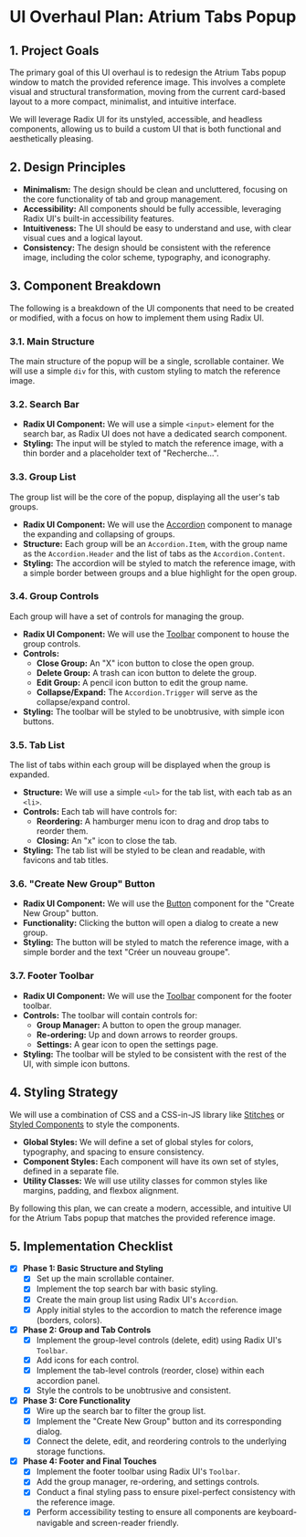 # UI Overhaul Plan: Atrium Tabs Popup

## 1. Project Goals

The primary goal of this UI overhaul is to redesign the Atrium Tabs popup window to match the provided reference image. This involves a complete visual and structural transformation, moving from the current card-based layout to a more compact, minimalist, and intuitive interface.

We will leverage Radix UI for its unstyled, accessible, and headless components, allowing us to build a custom UI that is both functional and aesthetically pleasing.

## 2. Design Principles

*   **Minimalism:** The design should be clean and uncluttered, focusing on the core functionality of tab and group management.
*   **Accessibility:** All components should be fully accessible, leveraging Radix UI's built-in accessibility features.
*   **Intuitiveness:** The UI should be easy to understand and use, with clear visual cues and a logical layout.
*   **Consistency:** The design should be consistent with the reference image, including the color scheme, typography, and iconography.

## 3. Component Breakdown

The following is a breakdown of the UI components that need to be created or modified, with a focus on how to implement them using Radix UI.

### 3.1. Main Structure

The main structure of the popup will be a single, scrollable container. We will use a simple `div` for this, with custom styling to match the reference image.

### 3.2. Search Bar

*   **Radix UI Component:** We will use a simple `<input>` element for the search bar, as Radix UI does not have a dedicated search component.
*   **Styling:** The input will be styled to match the reference image, with a thin border and a placeholder text of "Recherche...".

### 3.3. Group List

The group list will be the core of the popup, displaying all the user's tab groups.

*   **Radix UI Component:** We will use the [Accordion](https://www.radix-ui.com/docs/primitives/components/accordion) component to manage the expanding and collapsing of groups.
*   **Structure:** Each group will be an `Accordion.Item`, with the group name as the `Accordion.Header` and the list of tabs as the `Accordion.Content`.
*   **Styling:** The accordion will be styled to match the reference image, with a simple border between groups and a blue highlight for the open group.

### 3.4. Group Controls

Each group will have a set of controls for managing the group.

*   **Radix UI Component:** We will use the [Toolbar](https://www.radix-ui.com/docs/primitives/components/toolbar) component to house the group controls.
*   **Controls:**
    *   **Close Group:** An "X" icon button to close the open group.
    *   **Delete Group:** A trash can icon button to delete the group.
    *   **Edit Group:** A pencil icon button to edit the group name.
    *   **Collapse/Expand:** The `Accordion.Trigger` will serve as the collapse/expand control.
*   **Styling:** The toolbar will be styled to be unobtrusive, with simple icon buttons.

### 3.5. Tab List

The list of tabs within each group will be displayed when the group is expanded.

*   **Structure:** We will use a simple `<ul>` for the tab list, with each tab as an `<li>`.
*   **Controls:** Each tab will have controls for:
    *   **Reordering:** A hamburger menu icon to drag and drop tabs to reorder them.
    *   **Closing:** An "x" icon to close the tab.
*   **Styling:** The tab list will be styled to be clean and readable, with favicons and tab titles.

### 3.6. "Create New Group" Button

*   **Radix UI Component:** We will use the [Button](https://www.radix-ui.com/docs/primitives/components/button) component for the "Create New Group" button.
*   **Functionality:** Clicking the button will open a dialog to create a new group.
*   **Styling:** The button will be styled to match the reference image, with a simple border and the text "Créer un nouveau groupe".

### 3.7. Footer Toolbar

*   **Radix UI Component:** We will use the [Toolbar](https://www.radix-ui.com/docs/primitives/components/toolbar) component for the footer toolbar.
*   **Controls:** The toolbar will contain controls for:
    *   **Group Manager:** A button to open the group manager.
    *   **Re-ordering:** Up and down arrows to reorder groups.
    *   **Settings:** A gear icon to open the settings page.
*   **Styling:** The toolbar will be styled to be consistent with the rest of the UI, with simple icon buttons.

## 4. Styling Strategy

We will use a combination of CSS and a CSS-in-JS library like [Stitches](https://stitches.dev/) or [Styled Components](https://styled-components.com/) to style the components.

*   **Global Styles:** We will define a set of global styles for colors, typography, and spacing to ensure consistency.
*   **Component Styles:** Each component will have its own set of styles, defined in a separate file.
*   **Utility Classes:** We will use utility classes for common styles like margins, padding, and flexbox alignment.

By following this plan, we can create a modern, accessible, and intuitive UI for the Atrium Tabs popup that matches the provided reference image.

## 5. Implementation Checklist

- [x] **Phase 1: Basic Structure and Styling**
    - [x] Set up the main scrollable container.
    - [x] Implement the top search bar with basic styling.
    - [x] Create the main group list using Radix UI's `Accordion`.
    - [x] Apply initial styles to the accordion to match the reference image (borders, colors).

- [x] **Phase 2: Group and Tab Controls**
    - [x] Implement the group-level controls (delete, edit) using Radix UI's `Toolbar`.
    - [x] Add icons for each control.
    - [x] Implement the tab-level controls (reorder, close) within each accordion panel.
    - [x] Style the controls to be unobtrusive and consistent.

- [x] **Phase 3: Core Functionality**
    - [x] Wire up the search bar to filter the group list.
    - [x] Implement the "Create New Group" button and its corresponding dialog.
    - [x] Connect the delete, edit, and reordering controls to the underlying storage functions.

- [x] **Phase 4: Footer and Final Touches**
    - [x] Implement the footer toolbar using Radix UI's `Toolbar`.
    - [x] Add the group manager, re-ordering, and settings controls.
    - [x] Conduct a final styling pass to ensure pixel-perfect consistency with the reference image.
    - [x] Perform accessibility testing to ensure all components are keyboard-navigable and screen-reader friendly.
